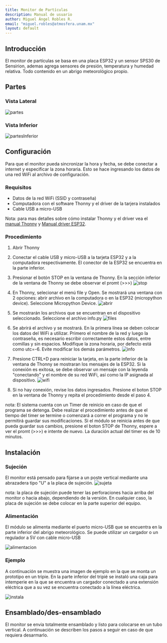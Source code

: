 ```yaml
---
title: Monitor de Partículas
description: Manual de usuario
author: Miguel Ángel Robles R.
email: "miguel.robles@atmosfera.unam.mx"
layout: default
---
```


## Introducción
El monitor de partículas se basa en una placa ESP32 y un sensor SPS30 de Sensirion, ademas agrega sensores de presión, temperatura y humedad relativa.
Todo contenido en un abrigo meteorológico propio.

## Partes

### Vista Lateral
![partes](/manual_monitor_pm/assets/img/partes.png)

### Vista Inferior
![partesInferior](/manual_monitor_pm/assets/img/partes_inferior.png)

## Configuración
Para que el monitor pueda sincronizar la hora y fecha, se debe conectar a internet y especificar la zona horaria. Esto se hace ingresando los datos de una red WiFi al archivo de configuración.

### Requisitos
- Datos de la red WiFi (SSID y contraseña)
- Computadora con el software Thonny y el driver de la tarjera instalados
- Cable USB a micro-USB

Nota: para mas detalles sobre cómo instalar Thonny y el driver vea el [manual Thonny](/manual_thonny/) y [Manual driver ESP32](/manual_driverESP32).

### Procedimiento
1. Abrir Thonny

2. Conectar el cable USB y micro-USB a la tarjeta ESP32 y a la computadora respectivamente. El conector de la ESP32 se encuentra en la parte inferior.

3. Presionar el botón STOP en la ventana de Thonny. En la sección inferior de la ventana de Thonny se debe observar el promt (>>>)
![stop](/manual_monitor_pm/assets/img/stop.png)

4. En Thonny, selecionar el menú file y Open. Se mostrará una ventana con 2 opciones: abrir archivo en la computadora o en la ESP32 (micropython device). Seleccione Micropython Device.
![abrir](/manual_monitor_pm/assets/img/abrir.png)

5. Se mostrarán los archivos que se encuentran en el dispositivo seleccionado. Seleccione el archivo info.py
![files](/manual_monitor_pm/assets/img/files.png)

6. Se abrirá el archivo y se mostrará. En la primera línea se deben colocar los datos del WiFi a utilizar. Primero el nombre de la red y luego la contraseña, es necesario escribir correctamente estos datos, entre comillas y sin espacios. Modifique la zona horaria, por defecto está como utc=-6. Evite modificar los demás parámetros.
![info](/manual_monitor_pm/assets/img/info.png)

7. Presione CTRL+D para reiniciar la tarjeta, en la parte inferior de la ventana de Thonny se mostraran los mensajes de la ESP32. Si la conexión es exitosa, se debe observar un mensaje con la leyenda "conectando" y el nombre de su red WiFi, así como la IP asignada al dispositivo.
![wifi](/manual_monitor_pm/assets/img/wifi.png)

8. Si no hay conexión, revise los datos ingresados. Presione el boton STOP en la ventana de Thonny y repita el procedimiento desde el paso 4.

nota: El sistema cuenta con un Timer  de reinicio en caso de que el programa se detenga. Debe realizar el procedimiento antes de que el tiempo del timer se termine o comenzará a correr el programa y no le permitirá guardar sus modificaciones. Si el módulo se reinicia antes de que pueda guardar sus cambios, presione el boton STOP de Thonny, espere a ver el promt (>>>) e intente de nuevo. La duración actual del timer es de 10 minutos.

## Instalación

### Sujeción
El monitor está pensado para fijarse a un poste vertical mediante una abrazadera tipo "U" a la placa de sujeción.
![sujeta](/manual_monitor_pm/assets/img/instala_sujeta.png)

nota: la placa de sujeción puede tener las perforaciones hacia arriba del monitor o hacia abajo, dependiendo de la versión. En cualquier caso, la placa de sujeción se debe colocar en la parte superior del equipo.

### Alimentación
El módulo se alimenta mediante el puerto micro-USB que se encuentra en la parte inferior del abrigo meteorológico. Se puede utilizar un cargador o un regulador a 5V  con cable micro-USB

![alimentacion](/manual_monitor_pm/assets/img/instala_alimenta.png)

### Ejemplo
A continuación se muestra una imagen de ejemplo en la que se monta un prototipo en un tripie. En la parte inferior del tripié se instaló una caja para intemperie en la que se encuentra un cargador conectado a una extensión eléctrica que a su vez se encuentra conectado a la línea eléctrica.

![instala](/manual_monitor_pm/assets/img/instala_completa.png)

## Ensamblado/des-ensamblado

El monitor se envia totalmente ensamblado y listo para colocarse en un tubo vertical. A continuación se describen los pasos a seguir en caso de que requiera desarmarlo.

